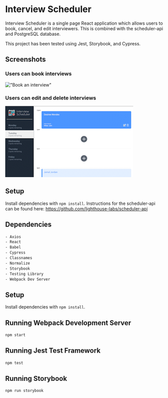 # Interview Scheduler
Interview Scheduler is a single page React application which allows users to book, cancel, and edit interviewers. This is combined with the scheduler-api and PostgreSQL database.

This project has been tested using Jest, Storybook, and Cypress.

## Screenshots 

### Users can book interviews
!["Book an interview"](https://github.com/desireemendes/scheduler/blob/master/docs/bookinterview.gif?raw=true)

### Users can edit and delete interviews
!["Desktop design"](https://github.com/desireemendes/scheduler/blob/master/docs/editinterview.gif?raw=true)


## Setup

Install dependencies with `npm install`.
Instructions for the scheduler-api can be found here: https://github.com/lighthouse-labs/scheduler-api

## Dependencies
```sh
- Axios
- React
- Babel
- Cypress
- Classnames
- Normalize
- Storybook
- Testing Library
- Webpack Dev Server
```

## Setup

Install dependencies with `npm install`.

## Running Webpack Development Server

```sh
npm start
```

## Running Jest Test Framework

```sh
npm test
```

## Running Storybook

```sh
npm run storybook

